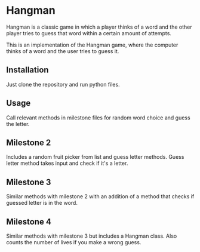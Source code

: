 # Hangman
Hangman is a classic game in which a player thinks of a word and the other player tries to guess that word within a certain amount of attempts.

This is an implementation of the Hangman game, where the computer thinks of a word and the user tries to guess it. 

## Installation
Just clone the repository and run python files.

## Usage
Call relevant methods in milestone files for random word choice and guess the letter.

## Milestone 2
Includes a random fruit picker from list and guess letter methods. Guess letter method takes input and check if it's a letter.

## Milestone 3
Similar methods with milestone 2 with an addition of a method that checks if guessed letter is in the word.

## Milestone 4
Similar methods with milestone 3 but includes a Hangman class. Also counts the number of lives if you make a wrong guess.

